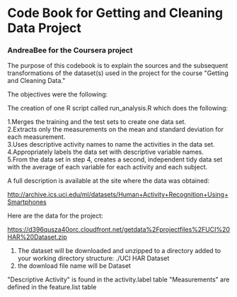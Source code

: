 # Code Book for Getting and Cleaning Data Project
### AndreaBee for the Coursera project

The purpose of this codebook is to explain the sources and the subsequent
transformations of the dataset(s) used in the project for the course "Getting
and Cleaning Data."

The objectives were the following:

The creation of one R script called run_analysis.R which does the following:

1.Merges the training and the test sets to create one data set.  
2.Extracts only the measurements on the mean and standard deviation for each measurement.  
3.Uses descriptive activity names to name the activities in the data set.  
4.Appropriately labels the data set with descriptive variable names.  
5.From the data set in step 4, creates a second, independent tidy data set with the average of each variable for each activity and each subject.

A full description is available at the site where the data was obtained: 

http://archive.ics.uci.edu/ml/datasets/Human+Activity+Recognition+Using+Smartphones 

Here are the data for the project: 

https://d396qusza40orc.cloudfront.net/getdata%2Fprojectfiles%2FUCI%20HAR%20Dataset.zip 


1)  The dataset will be downloaded and unzipped to a directory added to your working
directory structure:
        ./UCI HAR Dataset
2)  the download file name will be Dataset


"Descriptive Activity" is found in the activity.label table
"Measurements" are defined in the feature.list table